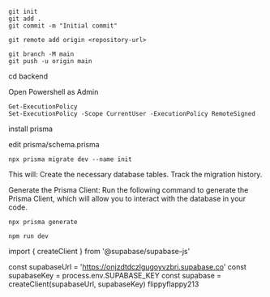 ```
git init
git add .
git commit -m "Initial commit"

git remote add origin <repository-url>

git branch -M main
git push -u origin main
```

cd backend

Open Powershell as Admin
```
Get-ExecutionPolicy
Set-ExecutionPolicy -Scope CurrentUser -ExecutionPolicy RemoteSigned
```

install prisma

edit prisma/schema.prisma
```
npx prisma migrate dev --name init
```

This will:
    Create the necessary database tables.
    Track the migration history.

Generate the Prisma Client: Run the following command to generate the Prisma Client, which will allow you to interact with the database in your code.

```
npx prisma generate
```

```
npm run dev
```


import { createClient } from '@supabase/supabase-js'

const supabaseUrl = 'https://onjzdtdczlgugoyvzbri.supabase.co'
const supabaseKey = process.env.SUPABASE_KEY
const supabase = createClient(supabaseUrl, supabaseKey)
flippyflappy213
<!-- Collecting workspace informationTo improve the organization of your app for better expandability and readability, consider the following suggestions:

### 1. **Modularize Table Creation**
Instead of having all table creation logic in a single function, group related tables into modules. For example:
- Create a `mountains` module for `mountain`, `area`, and `trail` tables.
- Create a `logs` module for all log-related tables.
- Create a `teams` module for team-related tables.

Example:
```typescript
import { Pool } from 'pg';
import { createMountainTable } from '../../app/mountains/mountainModel';
import { createAreaTable } from '../../app/areas/areaModel';
import { createTrailTable } from '../../app/trails/trailModel';

export const createMountainTables = async (pool: Pool) => {
    await createMountainTable(pool);
    await createAreaTable(pool);
    await createTrailTable(pool);
};
```

Then, in your main `createTables` function, call these grouped functions:
```typescript
import { createMountainTables } from './tables/mountains';
import { createLogTables } from './tables/logs';
import { createTeamTables } from './tables/teams';

export const createTables = async (pool: Pool) => {
    await createMountainTables(pool);
    await createLogTables(pool);
    await createTeamTables(pool);
    console.log('All tables created successfully.');
};
```

---

### 2. **Use a Configurable Logger**
Replace `console.log` with a logging library like `winston` or `pino` for better logging control. This allows you to log messages at different levels (info, error, debug) and output them to files or external services.

Example:
```typescript
import { createLogger, transports, format } from 'winston';

export const logger = createLogger({
    level: 'info',
    format: format.combine(format.timestamp(), format.json()),
    transports: [new transports.Console(), new transports.File({ filename: 'app.log' })],
});
```

Replace `console.log` with `logger.info` and `errorHandler` with `logger.error`.

---

### 3. **Organize Routes**
Group routes by feature and dynamically load them in your main app file. For example:
```typescript
import { Application } from 'express';
import fs from 'fs';
import path from 'path';

export const loadRoutes = (app: Application) => {
    const routesDir = path.join(__dirname, '../app');
    fs.readdirSync(routesDir).forEach((module) => {
        const modulePath = path.join(routesDir, module, `${module}Routes.ts`);
        if (fs.existsSync(modulePath)) {
            const setRoutes = require(modulePath).default;
            setRoutes(app);
        }
    });
};
```

In app.ts:
```typescript
import { loadRoutes } from './routes';
loadRoutes(app);
```

---

### 4. **Centralize Error Handling**
Use a centralized error-handling middleware to avoid repetitive `try-catch` blocks in controllers. For example:
```typescript
import { Request, Response, NextFunction } from 'express';

export const asyncHandler = (fn: Function) => (req: Request, res: Response, next: NextFunction) => {
    Promise.resolve(fn(req, res, next)).catch(next);
};
```

Use it in routes:
```typescript
app.get('/mountains', asyncHandler(controller.getMountains));
```

---

### 5. **Environment-Specific Configuration**
Use a library like `config` or `dotenv` to manage environment-specific configurations. Create a `config` folder with files like `default.json`, `development.json`, and `production.json`.

Example:
```json
{
    "db": {
        "host": "localhost",
        "port": 5432,
        "username": "postgres",
        "password": "postgres",
        "database": "mountain"
    },
    "server": {
        "port": 3000
    }
}
```

Access it in your code:
```typescript
import config from 'config';
const dbConfig = config.get('db');
```

---

### 6. **Use Dependency Injection**
Use a dependency injection library like `tsyringe` to manage dependencies like the database pool. This makes your app more testable and modular.

Example:
```typescript
import { container } from 'tsyringe';
import { Pool } from 'pg';

container.register<Pool>('DatabasePool', { useValue: new Pool() });
```

Inject it into controllers:
```typescript
import { inject, singleton } from 'tsyringe';

@singleton()
export class MountainController {
    constructor(@inject('DatabasePool') private pool: Pool) {}
}
```

---

### 7. **Document Your API**
Use tools like Swagger or Postman to document your API. Add a route to serve the Swagger UI:
```typescript
import swaggerUi from 'swagger-ui-express';
import swaggerDocument from './swagger.json';

app.use('/api-docs', swaggerUi.serve, swaggerUi.setup(swaggerDocument));
```

---

### 8. **Separate Concerns**
- **Models**: Only define database schemas and queries.
- **Controllers**: Handle business logic.
- **Routes**: Define endpoints and map them to controllers.
- **Services**: Add a service layer for complex business logic.

Example:
```typescript
export class MountainService {
    async getAllMountains(pool: Pool) {
        return pool.query('SELECT * FROM mountain');
    }
}
```

---

### 9. **Use TypeScript Aliases**
Simplify imports by using TypeScript path aliases. Update tsconfig.json:
```json
"paths": {
    "@models/*": ["src/models/*"],
    "@middlewares/*": ["src/middlewares/*"],
    "@routes/*": ["src/routes/*"]
}
```

Import using aliases:
```typescript
import { createMountainTable } from '@models/mountains';
```

---

### 10. **Add Tests**
Add unit and integration tests using a framework like `jest` or `mocha`. Organize tests in a `tests` folder and mock dependencies like the database pool.

---

By implementing these changes, your app will be more modular, maintainable, and scalable.

Similar code found with 1 license type -->